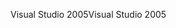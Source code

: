 <span data-ttu-id="2d036-101">Visual Studio 2005</span><span class="sxs-lookup"><span data-stu-id="2d036-101">Visual Studio 2005</span></span>